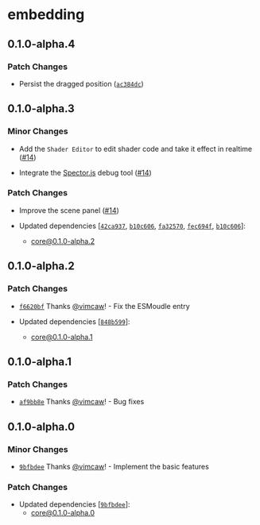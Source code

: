 # embedding

## 0.1.0-alpha.4

### Patch Changes

- Persist the dragged position ([`ac384dc`](https://github.com/vimcaw/three-devtools/commit/ac384dc43dc03b2104ed13788af280156c5dafab))

## 0.1.0-alpha.3

### Minor Changes

- Add the `Shader Editor` to edit shader code and take it effect in realtime ([#14](https://github.com/vimcaw/three-devtools/pull/14))

- Integrate the [Spector.js](https://spector.babylonjs.com/) debug tool ([#14](https://github.com/vimcaw/three-devtools/pull/14))

### Patch Changes

- Improve the scene panel ([#14](https://github.com/vimcaw/three-devtools/pull/14))

- Updated dependencies [[`42ca937`](https://github.com/vimcaw/three-devtools/commit/42ca937eba98a32efc844b2384d5420ff25faa9c), [`b10c606`](https://github.com/vimcaw/three-devtools/commit/b10c606a27f489851d0f1cd7c5426ce6345d8297), [`fa32570`](https://github.com/vimcaw/three-devtools/commit/fa3257092d4a1ac3a94157584a55b8197312cab1), [`fec694f`](https://github.com/vimcaw/three-devtools/commit/fec694fb7ba27d65a0bf40caad6efae77f6e4d47), [`b10c606`](https://github.com/vimcaw/three-devtools/commit/b10c606a27f489851d0f1cd7c5426ce6345d8297)]:
  - core@0.1.0-alpha.2

## 0.1.0-alpha.2

### Patch Changes

- [`f6620bf`](https://github.com/vimcaw/three-devtools/commit/f6620bfa994256397a02a8600a232eb34b966d47) Thanks [@vimcaw](https://github.com/vimcaw)! - Fix the ESMoudle entry

- Updated dependencies [[`848b599`](https://github.com/vimcaw/three-devtools/commit/848b599b432490d44d54040474c028c0b05bc90d)]:
  - core@0.1.0-alpha.1

## 0.1.0-alpha.1

### Patch Changes

- [`af9bb8e`](https://github.com/vimcaw/three-devtools/commit/af9bb8efbcbb91b98c2ff796bd578325c44fbc8b) Thanks [@vimcaw](https://github.com/vimcaw)! - Bug fixes

## 0.1.0-alpha.0

### Minor Changes

- [`9bfbdee`](https://github.com/vimcaw/three-devtools/commit/9bfbdee187ecf5cf90fcf7b0f9f392b053b8decf) Thanks [@vimcaw](https://github.com/vimcaw)! - Implement the basic features

### Patch Changes

- Updated dependencies [[`9bfbdee`](https://github.com/vimcaw/three-devtools/commit/9bfbdee187ecf5cf90fcf7b0f9f392b053b8decf)]:
  - core@0.1.0-alpha.0
